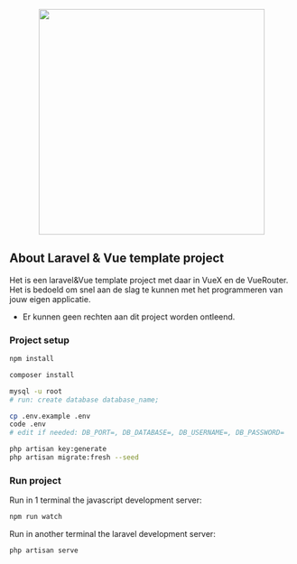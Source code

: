<p align="center"><a href="https://script.nl" target="_blank"><img src="https://www.script.nl/script-logo.png" width="400"></a></p>

## About Laravel & Vue template project

Het is een laravel&Vue template project met daar in VueX en de VueRouter. Het is bedoeld om snel aan de slag te kunnen met het programmeren van jouw eigen applicatie.

- Er kunnen geen rechten aan dit project worden ontleend.

### Project setup

```sh
npm install

composer install

mysql -u root
# run: create database database_name;

cp .env.example .env
code .env
# edit if needed: DB_PORT=, DB_DATABASE=, DB_USERNAME=, DB_PASSWORD=

php artisan key:generate
php artisan migrate:fresh --seed
```

### Run project

Run in 1 terminal the javascript development server:

```sh
npm run watch
```

Run in another terminal the laravel development server:

```sh
php artisan serve
```
